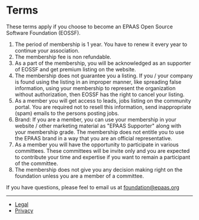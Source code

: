 # Terms

These terms apply if you choose to become an EPAAS Open Source Software Foundation (EOSSF).

1. The period of membership is 1 year. You have to renew it every year to continue your association.
1. The membership fee is non refundable.
1. As a part of the membership, you will be acknowledged as an supporter of EOSSF and get premium listing on the website.
1. The membership does not guarantee you a listing. If you / your company is found using the listing in an improper manner, like spreading false information, using your membership to represent the organization without authorization, then EOSSF has the right to cancel your listing.
1. As a member you will get access to leads, jobs listing on the community portal. You are required not to resell this information, send inappropriate (spam) emails to the persons posting jobs.
1. Brand: If you are a member, you can use your membership in your website / other marketing material as "EPAAS Supporter" along with your membership grade. The membership does not entitle you to use the EPAAS brand in a way that you are an official representative.
1. As a member you will have the opportunity to participate in various committees. These committees will be invite only and you are expected to contribute your time and expertise if you want to remain a participant of the committee.
1. The membership does not give you any decision making right on the foundation unless you are a member of a committee.

If you have questions, please feel to email us at [foundation@epaas.org](mailto:foundation@epaas.com)

---

- [Legal](/legal)
- [Privacy](/privacy)
